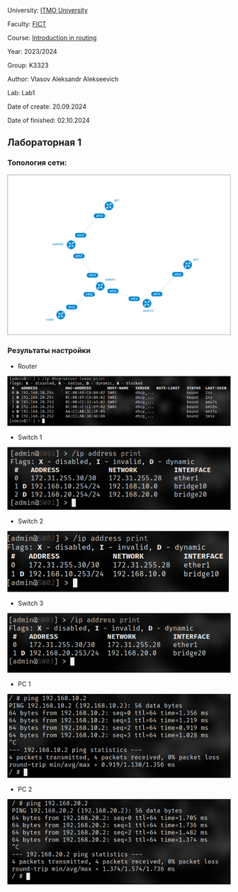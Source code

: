University: [ITMO University](https://itmo.ru/ru/)

Faculty: [FICT](https://fict.itmo.ru)

Course: [Introduction in routing](https://github.com/itmo-ict-faculty/introduction-in-routing)

Year: 2023/2024

Group: K3323

Author: Vlasov Aleksandr Alekseevich

Lab: Lab1

Date of create: 20.09.2024

Date of finished: 02.10.2024


## Лабораторная 1

### Топология сети:

![](images/top.png)

### Результаты настройки

- Router

![](images/router.png)

- Switch 1

![](images/switch1.png)

- Switch 2

![](images/switch2.png)

- Switch 3

![](images/switch3.png)

- PC 1

![](images/pc1.png)

- PC 2

![](images/pc2.png)
